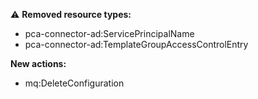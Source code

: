 :warning: **Removed resource types:**

- pca-connector-ad:ServicePrincipalName
- pca-connector-ad:TemplateGroupAccessControlEntry

**New actions:**

- mq:DeleteConfiguration
